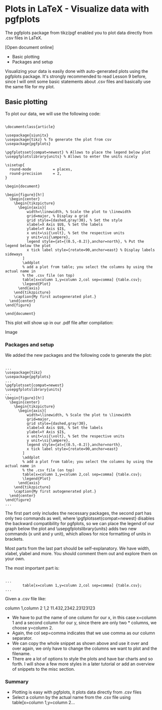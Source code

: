 Plots in LaTeX - Visualize data with pgfplots
==============================================

The pgfplots package from tikz/pgf enabled you to plot data directly from .csv files in LaTeX.


[Open document online]

* Basic plotting
* Packages and setup

Visualizing your data is easily done with auto-generated plots using the pgfplots package. It's strongly recommended to read Lesson 9 before, since I will omit some basic statements about .csv files and basically use the same file for my plot.

## Basic plotting

To plot our data, we will use the following code:

<pre><code>
\documentclass{article}

\usepackage{siunitx}
\usepackage{tikz} % To generate the plot from csv
\usepackage{pgfplots}

\pgfplotsset{compat=newest} % Allows to place the legend below plot
\usepgfplotslibrary{units} % Allows to enter the units nicely

\sisetup{
  round-mode          = places,
  round-precision     = 2,
}

\begin{document}

\begin{figure}[h!]
  \begin{center}
    \begin{tikzpicture}
      \begin{axis}[
          width=\linewidth, % Scale the plot to \linewidth
          grid=major, % Display a grid
          grid style={dashed,gray!30}, % Set the style
          xlabel=X Axis $U$, % Set the labels
          ylabel=Y Axis $I$,
          x unit=\si{\volt}, % Set the respective units
          y unit=\si{\ampere},
          legend style={at={(0.5,-0.2)},anchor=north}, % Put the legend below the plot
          x tick label style={rotate=90,anchor=east} % Display labels sideways
        ]
        \addplot 
        % add a plot from table; you select the columns by using the actual name in
        % the .csv file (on top)
        table[x=column 1,y=column 2,col sep=comma] {table.csv}; 
        \legend{Plot}
      \end{axis}
    \end{tikzpicture}
    \caption{My first autogenerated plot.}
  \end{center}
\end{figure}

\end{document}
</code></pre>
This plot will show up in our .pdf file after compilation:

Image

### Packages and setup

We added the new packages and the following code to generate the plot:

<pre><code>
...
\usepackage{tikz}
\usepackage{pgfplots}
...
\pgfplotsset{compat=newest}
\usepgfplotslibrary{units}
...
\begin{figure}[h!]
  \begin{center}
    \begin{tikzpicture}
      \begin{axis}[
          width=\linewidth, % Scale the plot to \linewidth
          grid=major, 
          grid style={dashed,gray!30},
          xlabel=X Axis $U$, % Set the labels
          ylabel=Y Axis $I$,
          x unit=\si{\volt}, % Set the respective units
          y unit=\si{\ampere},
          legend style={at={(0.5,-0.2)},anchor=north},
          x tick label style={rotate=90,anchor=east}
        ]
        \addplot 
        % add a plot from table; you select the columns by using the actual name in
        % the .csv file (on top)
        table[x=column 1,y=column 2,col sep=comma] {table.csv}; 
        \legend{Plot}
      \end{axis}
    \end{tikzpicture}
    \caption{My first autogenerated plot.}
  \end{center}
\end{figure}
...
</code></pre>

The first part only includes the necessary packages, the second part has only two commands as well, where \pgfplotsset{compat=newest} disables the backward compatibility for pgfplots, so we can place the legend of our graph below the plot and \usepgfplotslibrary{units} adds two new commands (x unit and y unit), which allows for nice formatting of units in brackets. 

Most parts from the last part should be self-explanatory. We have width, xlabel, ylabel and more. You should comment them out and explore them on your own.

The most important part is:

<pre><code>
...
        table[x=column 1,y=column 2,col sep=comma] {table.csv};
...
</code></pre>
Given a .csv file like:

column 1,column 2
1,2
11.432,2342.23123123

* We have to put the name of one column for our x, in this case x=column 1 and a second column for our y, since there are only two * columns, we choose y=column 2. 
* Again, the col sep=comma indicates that we use comma as our column separator.
* We can copy the whole snippet as shown above and use it over and over again, we only have to change the columns we want to plot and the filename. 
* There are a lot of options to style the plots and have bar charts and so forth. I will show a few more styles in a later tutorial or add an overview of snippets to the misc section.

### Summary

* Plotting is easy with pgfplots, it plots data directly from .csv files
* Select a column by the actual name from the .csv file using table[x=column 1,y=column 2…
